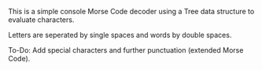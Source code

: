 This is a simple console Morse Code decoder using a Tree data structure to evaluate characters.

Letters are seperated by single spaces and words by double spaces.

To-Do: Add special characters and further punctuation (extended Morse Code).
